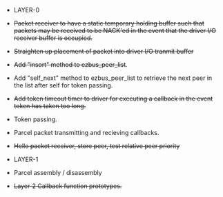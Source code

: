 
* LAYER-0

* ~~Packet receiver to have a static temporary holding buffer
  such that packets may be received to be NACK'ed in the 
  event that the driver I/O receiver buffer is occupied.~~

* ~~Straighten up placement of packet into driver I/O tranmit
  buffer~~

* ~~Add "insort" method to ezbus_peer_list~~.

* Add "self_next" method to ezbus_peer_list to retrieve the 
  next peer in the list after self for token passing.

* ~~Add token timeout timer to driver for executing a callback
  in the event token has taken too long.~~

* Token passing.

* Parcel packet transmitting and recieving callbacks.

* ~~Hello packet receiver, store peer, test relative peer priority~~


* LAYER-1

* Parcel assembly / disassembly

* ~~Layer-2 Callback function prototypes.~~





